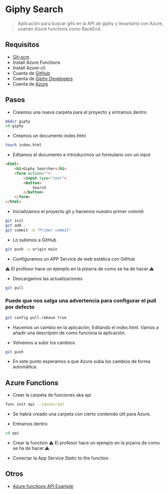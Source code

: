 # Giphy Search

> Aplicación para buscar gifs en la API de giphy y levantarlo con Azure, usando
> Azure functions como BackEnd.

## Requisitos

* [Git-scm](https://git-scm.com/)
* Install Azure Functions
* Install Azure-cli
* Cuanta de [GitHub](https://github.com/)
* Cuenta de [Giphy Developers](https://developers.giphy.com/)
* Cuenta de [Azure](https://azure.microsoft.com/en-us/)

## Pasos

* Creamos una nueva carpeta para el proyecto y entramos dentro

```sh
mkdir giphy
cd giphy
```

* Creamos un documento index.html

```sh
touch index.html
```

* Editamos el documento e introducimos un formulario con un input

```html
<html>
    <h1>Giphy Searcher</h1>
    <form action="">
        <input type="text">
        <button>
            Search
        </button>
    </form>
</html>
```

* Inicializamos el proyecto git y hacemos nuestro primer commit

```sh
git init
git add .
git commit -m "Primer commit"
```

* Lo subimos a GitHub

```sh
git push -u origin main
```

* Configuramos un APP Service de web estática con GitHub

⚠️ El profesor hace un ejemplo en la pizarra de como se ha de hacer.⚠️

* Descargamos las actualizaciones

```sh
git pull
```

### Puede que nos salga una advertencia para configurar el pull por defecto

```sh
git config pull.rebase true
```

* Hacemos un cambio en la aplicación, Editando el index.html. Vamos a añadir una
  descripión de como funciona la aplicación.

* Volvemos a subir los cambios

```sh
git push
```

* En este punto esperamos a que Azure suba los cambios de forma automática.

## Azure Functions

* Crear la carpeta de funciones aka api

```sh
func init api --javascript
```

* Se habrá creado una carpeta con cierto contenido útil para Azure.

* Entramos dentro

```sh
cd api
```

* Crear la function
⚠️ El profesor hace un ejemplo en la pizarra de como se ha de hacer.⚠️

* Conectar la App Service Static to the function

## Otros

* [Azure functions API Example](https://docs.microsoft.com/en-us/azure/azure-functions/create-first-function-cli-node?tabs=azure-cli%2Ccurl)

